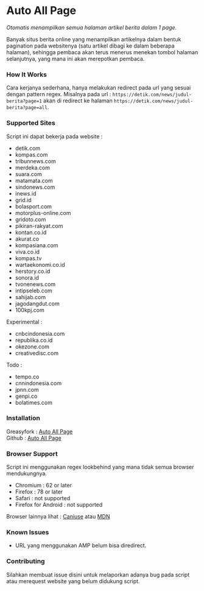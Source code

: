 # Auto All Page
*Otomatis menampilkan semua halaman artikel berita dalam 1 page.* 

Banyak situs berita online yang menampilkan artikelnya dalam bentuk pagination pada websitenya (satu artikel dibagi ke dalam beberapa halaman), sehingga pembaca akan terus menerus menekan tombol halaman selanjutnya, yang mana ini akan merepotkan pembaca.

### How It Works

Cara kerjanya sederhana, hanya melakukan redirect pada url yang sesuai dengan pattern regex. 
Misalnya pada url : `https://detik.com/news/judul-berita?page=1` akan di redirect ke halaman `https://detik.com/news/judul-berita?page=all`.

### Supported Sites

Script ini dapat bekerja pada website :
* detik.com 
* kompas.com 
* tribunnews.com 
* merdeka.com 
* suara.com 
* matamata.com 
* sindonews.com 
* inews.id 
* grid.id 
* bolasport.com 
* motorplus-online.com 
* gridoto.com
* pikiran-rakyat.com
* kontan.co.id
* akurat.co
* kompasiana.com
* viva.co.id
* kompas.tv
* wartaekonomi.co.id
* herstory.co.id
* sonora.id
* tvonenews.com
* intipseleb.com
* sahijab.com
* jagodangdut.com
* 100kpj.com

Experimental :
* cnbcindonesia.com
* republika.co.id
* okezone.com
* creativedisc.com

Todo :
* tempo.co
* cnnindonesia.com
* jpnn.com
* genpi.co
* bolatimes.com


### Installation

Greasyfork : [Auto All Page](https://greasyfork.org/id/scripts/415479-auto-all-page) <br>
Github     : [Auto All Page](https://raw.githubusercontent.com/reforget-id/AutoAllPage/main/script/autoallpage.user.js)


### Browser Support

Script ini menggunakan regex lookbehind yang mana tidak semua browser mendukungnya.

* Chromium : 62 or later
* Firefox : 78 or later
* Safari : not supported
* Firefox for Android : not supported

Browser lainnya lihat : [Caniuse](https://caniuse.com/mdn-javascript_builtins_regexp_lookbehind_assertion) atau [MDN](https://developer.mozilla.org/en-US/docs/Web/JavaScript/Reference/Global_Objects/RegExp)

### Known Issues

* URL yang menggunakan AMP belum bisa diredirect.

### Contributing

Silahkan membuat issue disini untuk melaporkan adanya bug pada script atau merequest website yang belum didukung script.
